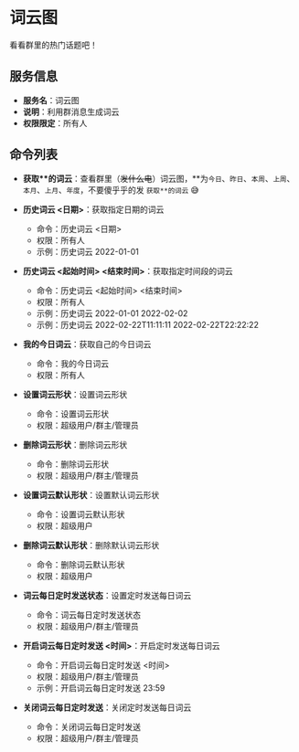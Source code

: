 # 词云图
看看群里的热门话题吧！

## 服务信息
- **服务名**：词云图
- **说明**：利用群消息生成词云
- **权限限定**：所有人

## 命令列表
- **获取\*\*的词云**：查看群里（~~发什么电~~）词云图，\*\*为`今日`、`昨日`、`本周`、`上周`、`本月`、`上月`、`年度`，不要傻乎乎的发 `获取**的词云` 😅
- **历史词云 <日期>**：获取指定日期的词云
  - 命令：历史词云 <日期>
  - 权限：所有人
  - 示例：历史词云 2022-01-01

- **历史词云 <起始时间> <结束时间>**：获取指定时间段的词云
  - 命令：历史词云 <起始时间> <结束时间>
  - 权限：所有人
  - 示例：历史词云 2022-01-01 2022-02-02
  - 示例：历史词云 2022-02-22T11:11:11 2022-02-22T22:22:22

- **我的今日词云**：获取自己的今日词云
  - 命令：我的今日词云
  - 权限：所有人

- **设置词云形状**：设置词云形状
  - 命令：设置词云形状
  - 权限：超级用户/群主/管理员

- **删除词云形状**：删除词云形状
  - 命令：删除词云形状
  - 权限：超级用户/群主/管理员

- **设置词云默认形状**：设置默认词云形状
  - 命令：设置词云默认形状
  - 权限：超级用户

- **删除词云默认形状**：删除默认词云形状
  - 命令：删除词云默认形状
  - 权限：超级用户

- **词云每日定时发送状态**：设置定时发送每日词云
  - 命令：词云每日定时发送状态
  - 权限：超级用户/群主/管理员

- **开启词云每日定时发送 <时间>**：开启定时发送每日词云
  - 命令：开启词云每日定时发送 <时间>
  - 权限：超级用户/群主/管理员
  - 示例：开启词云每日定时发送 23:59

- **关闭词云每日定时发送**：关闭定时发送每日词云
  - 命令：关闭词云每日定时发送
  - 权限：超级用户/群主/管理员